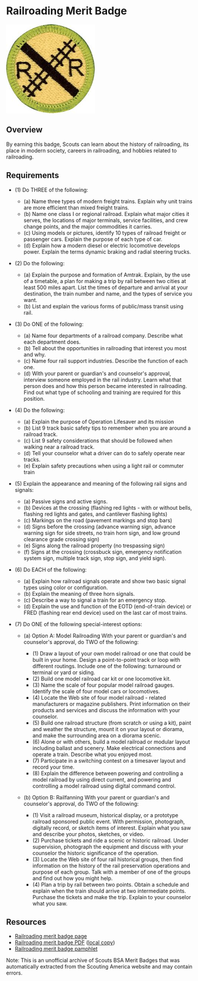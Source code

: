 

# Railroading Merit Badge

![Railroading Merit Badge](images/railroading-2-merit-badge.jpg)

## Overview



By earning this badge, Scouts can learn about the history of railroading, its place in modern society, careers in railroading, and hobbies related to railroading.

## Requirements

* (1) Do THREE of the following:
    * (a) Name three types of modern freight trains. Explain why unit trains are more efficient than mixed freight trains.
    * (b) Name one class I or regional railroad. Explain what major cities it serves, the locations of major terminals, service facilities, and crew change points, and the major commodities it carries.
    * (c) Using models or pictures, identify 10 types of railroad freight or passenger cars. Explain the purpose of each type of car.
    * (d) Explain how a modern diesel or electric locomotive develops power. Explain the terms dynamic braking and radial steering trucks.


* (2) Do the following:
    * (a) Explain the purpose and formation of Amtrak. Explain, by the use of a timetable, a plan for making a trip by rail between two cities at least 500 miles apart. List the times of departure and arrival at your destination, the train number and name, and the types of service you want.
    * (b) List and explain the various forms of public/mass transit using rail.


* (3) Do ONE of the following:
    * (a) Name four departments of a railroad company. Describe what each department does.
    * (b) Tell about the opportunities in railroading that interest you most and why.
    * (c) Name four rail support industries. Describe the function of each one.
    * (d) With your parent or guardian's and counselor's approval, interview someone employed in the rail industry. Learn what that person does and how this person became interested in railroading. Find out what type of schooling and training are required for this position.


* (4) Do the following:
    * (a) Explain the purpose of Operation Lifesaver and its mission
    * (b) List 9 track basic safety tips to remember when you are around a railroad track.
    * (c) List 9 safety considerations that should be followed when walking near a railroad track.
    * (d) Tell your counselor what a driver can do to safely operate near tracks.
    * (e) Explain safety precautions when using a light rail or commuter train


* (5) Explain the appearance and meaning of the following rail signs and signals:
    * (a) Passive signs and active signs.
    * (b) Devices at the crossing (flashing red lights - with or without bells, flashing red lights and gates, and cantilever flashing lights)
    * (c) Markings on the road (pavement markings and stop bars)
    * (d) Signs before the crossing (advance warning sign, advance warning sign for side streets, no train horn sign, and low ground clearance grade crossing sign)
    * (e) Signs along the railroad property (no trespassing sign)
    * (f) Signs at the crossing (crossbuck sign, emergency notification system sign, multiple track sign, stop sign, and yield sign).


* (6) Do EACH of the following:
    * (a) Explain how railroad signals operate and show two basic signal types using color or configuration.
    * (b) Explain the meaning of three horn signals.
    * (c) Describe a way to signal a train for an emergency stop.
    * (d) Explain the use and function of the EOTD (end-of-train device) or FRED (flashing rear end device) used on the last car of most trains.


* (7) Do ONE of the following special-interest options:
    * (a) Option A: Model Railroading  With your parent or guardian's and counselor's approval, do TWO of the following:
        * (1) Draw a layout of your own model railroad or one that could be built in your home. Design a point-to-point track or loop with different routings. Include one of the following: turnaround or terminal or yard or siding.
        * (2) Build one model railroad car kit or one locomotive kit.
        * (3) Name the scale of four popular model railroad gauges. Identify the scale of four model cars or locomotives.
        * (4) Locate the Web site of four model railroad - related manufacturers or magazine publishers. Print information on their products and services and discuss the information with your counselor.
        * (5) Build one railroad structure (from scratch or using a kit), paint and weather the structure, mount it on your layout or diorama, and make the surrounding area on a diorama scenic.
        * (6) Alone or with others, build a model railroad or modular layout including ballast and scenery. Make electrical connections and operate a train. Describe what you enjoyed most.
        * (7) Participate in a switching contest on a timesaver layout and record your time.
        * (8) Explain the difference between powering and controlling a model railroad by using direct current, and powering and controlling a model railroad using digital command control.


    * (b) Option B: Railfanning  With your parent or guardian's and counselor's approval, do TWO of the following:
        * (1) Visit a railroad museum, historical display, or a prototype railroad sponsored public event. With permission, photograph, digitally record, or sketch items of interest. Explain what you saw and describe your photos, sketches, or video.
        * (2) Purchase tickets and ride a scenic or historic railroad. Under supervision, photograph the equipment and discuss with your counselor the historic significance of the operation.
        * (3) Locate the Web site of four rail historical groups, then find information on the history of the rail preservation operations and purpose of each group. Talk with a member of one of the groups and find out how you might help.
        * (4) Plan a trip by rail between two points. Obtain a schedule and explain when the train should arrive at two intermediate points. Purchase the tickets and make the trip. Explain to your counselor what you saw.






## Resources

- [Railroading merit badge page](https://www.scouting.org/merit-badges/railroading-2/)
- [Railroading merit badge PDF](https://filestore.scouting.org/filestore/Merit_Badge_ReqandRes/35939(22)_Railroading_REQS.pdf) ([local copy](files/railroading-2-merit-badge.pdf))
- [Railroading merit badge pamphlet](https://www.scoutshop.org/railroading-merit-badge-pamphlet-660205.html)

Note: This is an unofficial archive of Scouts BSA Merit Badges that was automatically extracted from the Scouting America website and may contain errors.